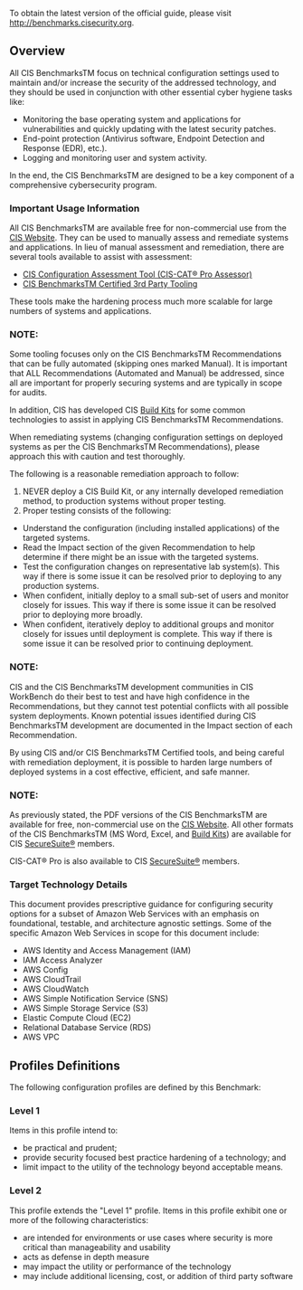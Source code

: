 To obtain the latest version of the official guide, please visit http://benchmarks.cisecurity.org.

## Overview

All CIS BenchmarksTM focus on technical configuration settings used to maintain and/or increase the security of the addressed technology, and they should be used in conjunction with other essential cyber hygiene tasks like:

-  Monitoring the base operating system and applications for vulnerabilities and quickly updating with the latest security patches.
- End-point protection (Antivirus software, Endpoint Detection and Response (EDR), etc.).
- Logging and monitoring user and system activity.

In the end, the CIS BenchmarksTM are designed to be a key component of a comprehensive cybersecurity program.

### Important Usage Information

All CIS BenchmarksTM are available free for non-commercial use from the [CIS Website](https://www.cisecurity.org/cis-benchmarks). They can be used to manually assess and remediate systems and applications. In lieu of manual assessment and remediation, there are several tools available to assist with assessment:
- [CIS Configuration Assessment Tool (CIS-CAT® Pro Assessor)](https://www.cisecurity.org/cybersecurity-tools/cis-cat-pro)
- [CIS BenchmarksTM Certified 3rd Party Tooling](https://www.cisecurity.org/cis-securesuite/members/vendors)

These tools make the hardening process much more scalable for large numbers of systems and applications.

### NOTE:
Some tooling focuses only on the CIS BenchmarksTM Recommendations that can be fully automated (skipping ones marked Manual). It is important that ALL Recommendations (Automated and Manual) be addressed, since all are important for properly securing systems and are typically in scope for audits.

In addition, CIS has developed CIS [Build Kits](https://www.cisecurity.org/cis-securesuite/cis-securesuite-build-kit-content) for some common technologies to assist in applying CIS BenchmarksTM Recommendations.

When remediating systems (changing configuration settings on deployed systems as per the CIS BenchmarksTM Recommendations), please approach this with caution and test thoroughly.

The following is a reasonable remediation approach to follow:

1. NEVER deploy a CIS Build Kit, or any internally developed remediation method, to production systems without proper testing.
2. Proper testing consists of the following:
  - Understand the configuration (including installed applications) of the targeted systems.
  - Read the Impact section of the given Recommendation to help determine if there might be an issue with the targeted systems.
  - Test the configuration changes on representative lab system(s). This way if there is some issue it can be resolved prior to deploying to any production systems.
  - When confident, initially deploy to a small sub-set of users and monitor closely for issues. This way if there is some issue it can be resolved prior to deploying more broadly.
  - When confident, iteratively deploy to additional groups and monitor closely for issues until deployment is complete. This way if there is some issue it can be resolved prior to continuing deployment.

### NOTE:
CIS and the CIS BenchmarksTM development communities in CIS WorkBench do their best to test and have high confidence in the Recommendations, but they cannot test potential conflicts with all possible system deployments. Known potential issues identified during CIS BenchmarksTM development are documented in the Impact section of each Recommendation.

By using CIS and/or CIS BenchmarksTM Certified tools, and being careful with remediation deployment, it is possible to harden large numbers of deployed systems in a cost effective, efficient, and safe manner.

### NOTE:
As previously stated, the PDF versions of the CIS BenchmarksTM are available for free, non-commercial use on the [CIS Website](https://www.cisecurity.org/cis-benchmarks). All other formats of the CIS BenchmarksTM (MS Word, Excel, and [Build Kits](https://www.cisecurity.org/cis-securesuite/cis-securesuite-build-kit-content)) are available for CIS [SecureSuite®](https://www.cisecurity.org/cis-securesuite) members.

CIS-CAT® Pro is also available to CIS [SecureSuite®](https://www.cisecurity.org/cis-securesuite) members.

### Target Technology Details

This document provides prescriptive guidance for configuring security options for a subset of Amazon Web Services with an emphasis on foundational, testable, and architecture agnostic settings. Some of the specific Amazon Web Services in scope for this document include:

- AWS Identity and Access Management (IAM)
- IAM Access Analyzer
- AWS Config
- AWS CloudTrail
- AWS CloudWatch
- AWS Simple Notification Service (SNS)
- AWS Simple Storage Service (S3)
- Elastic Compute Cloud (EC2)
- Relational Database Service (RDS)
- AWS VPC

## Profiles Definitions

The following configuration profiles are defined by this Benchmark:

### Level 1

Items in this profile intend to:
  - be practical and prudent;
  - provide security focused best practice hardening of a technology; and
  - limit impact to the utility of the technology beyond acceptable means.

### Level 2

This profile extends the "Level 1" profile. Items in this profile exhibit one or more
of the following characteristics:
  - are intended for environments or use cases where security is more critical than manageability and usability
  - acts as defense in depth measure
  - may impact the utility or performance of the technology
  - may include additional licensing, cost, or addition of third party software